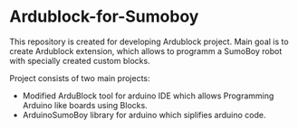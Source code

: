 # Ardublock-for-Sumoboy

This repository is created for developing Ardublock project.
Main goal is to create Ardublock extension, which allows to 
programm a SumoBoy robot with specially created custom blocks.

Project consists of two main projects:

- Modified ArduBlock tool for arduino IDE which allows Programming 
Arduino like boards using Blocks.
- ArduinoSumoBoy library for arduino which siplifies arduino code.
